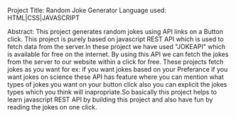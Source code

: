 Project Title: Random Joke Generator
Language used: HTML|CSS|JAVASCRIPT

Abstract: This project generates random jokes using API links on a Button click.
This project is purely based on javascript REST API which is used to fetch data from the server.In these project we have used "JOKEAPI" which is available for free on the internet. By using this API we can fetch the jokes from the server to our website within a click for free. These projects fetch jokes as you want for ex: 
if you want jokes based on your Preferance if you want jokes on science these API has feature where you can mention what types of jokes you want on your button click also you can explicit the jokes types which you think will inapropriate.So basically this project helps to learn javascript REST API by building this project and also have fun by reading the jokes on one click. 
